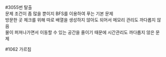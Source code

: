 #3055번 탈출     
문제 조건이 좀 많을 뿐이지 BFS를 이용하여 푸는 기본 문제    
방문한 곳 체크를 위해 따로 배열을 생성하지 않아도 되어서 메모리 관리도 까다롭지 않음         
물이 퍼져나가면서 이동할 수 있는 공간을 줄이기 때문에 시간관리도 까다롭지 않은 문제          

#1062 가르침   
